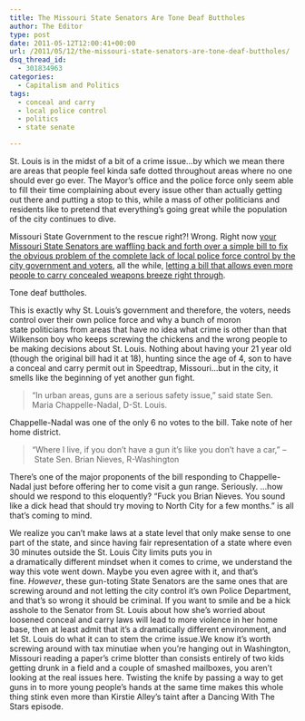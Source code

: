 ```yaml
---
title: The Missouri State Senators Are Tone Deaf Buttholes
author: The Editor
type: post
date: 2011-05-12T12:00:41+00:00
url: /2011/05/12/the-missouri-state-senators-are-tone-deaf-buttholes/
dsq_thread_id:
  - 301834963
categories:
  - Capitalism and Politics
tags:
  - conceal and carry
  - local police control
  - politics
  - state senate

---
```

St. Louis is in the midst of a bit of a crime issue&#8230;by which we mean there are areas that people feel kinda safe dotted throughout areas where no one should ever go ever. The Mayor&#8217;s office and the police force only seem able to fill their time complaining about every issue other than actually getting out there and putting a stop to this, while a mass of other politicians and residents like to pretend that everything&#8217;s going great while the population of the city continues to dive.

Missouri State Government to the rescue right?! Wrong. Right now <a href="http://www.stltoday.com/news/local/govt-and-politics/article_135b0293-597a-563f-8708-71f07749d7a0.html" target="_blank">your Missouri State Senators are waffling back and forth over a simple bill to fix the obvious problem of the complete lack of local police force control by the city government and voters</a>, all the while, <a href="http://www.stltoday.com/news/local/govt-and-politics/political-fix/article_1352b140-7bf0-11e0-b6fc-001a4bcf6878.html" target="_blank">letting a bill that allows even more people to carry concealed weapons breeze right through</a>.

Tone deaf buttholes.

This is exactly why St. Louis&#8217;s government and therefore, the voters, needs control over their own police force and why a bunch of moron state politicians from areas that have no idea what crime is other than that Wilkenson boy who keeps screwing the chickens and the wrong people to be making decisions about St. Louis. Nothing about having your 21 year old (though the original bill had it at 18), hunting since the age of 4, son to have a conceal and carry permit out in Speedtrap, Missouri&#8230;but in the city, it smells like the beginning of yet another gun fight.

> “In urban areas, guns are a serious safety issue,” said state Sen. Maria Chappelle-Nadal, D-St. Louis.

Chappelle-Nadal was one of the only 6 no votes to the bill. Take note of her home district.

> “Where I live, if you don’t have a gun it’s like you don’t have a car,” &#8211; State Sen. Brian Nieves, R-Washington

There&#8217;s one of the major proponents of the bill responding to Chappelle-Nadal just before offering her to come visit a gun range. Seriously. &#8230;how should we respond to this eloquently? &#8220;Fuck you Brian Nieves. You sound like a dick head that should try moving to North City for a few months.&#8221; is all that&#8217;s coming to mind.

We realize you can&#8217;t make laws at a state level that only make sense to one part of the state, and since having fair representation of a state where even 30 minutes outside the St. Louis City limits puts you in a dramatically different mindset when it comes to crime, we understand the way this vote went down. Maybe you even agree with it, and that&#8217;s fine. _However_, these gun-toting State Senators are the same ones that are screwing around and not letting the city control it&#8217;s own Police Department, and that&#8217;s so wrong it should be criminal. If you want to smile and be a hick asshole to the Senator from St. Louis about how she&#8217;s worried about loosened conceal and carry laws will lead to more violence in her home base, then at least admit that it&#8217;s a dramatically different environment, and let St. Louis do what it can to stem the crime issue.We know it&#8217;s worth screwing around with tax minutiae when you&#8217;re hanging out in Washington, Missouri reading a paper&#8217;s crime blotter than consists entirely of two kids getting drunk in a field and a couple of smashed mailboxes, you aren&#8217;t looking at the real issues here. Twisting the knife by passing a way to get guns in to more young people&#8217;s hands at the same time makes this whole thing stink even more than Kirstie Alley&#8217;s taint after a Dancing With The Stars episode.
